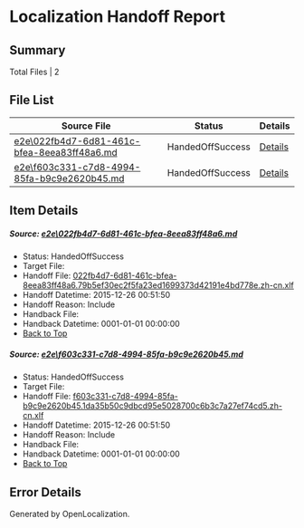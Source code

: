 # <a name='report-top'></a> Localization Handoff Report

## Summary
 Total Files | 2

## File List
 Source File | Status | Details 
 ----------- | ------ | ------- 
 [e2e\022fb4d7-6d81-461c-bfea-8eea83ff48a6.md](https://github.com/OpenLocalizationTest/oltest/blob/4d3fdc745df3ce51760d6091a021f001e4615a9d/e2e/022fb4d7-6d81-461c-bfea-8eea83ff48a6.md) | HandedOffSuccess | [Details](#b24882ff5f589f956d77d489ac6ff42708e6aed81)
 [e2e\f603c331-c7d8-4994-85fa-b9c9e2620b45.md](https://github.com/OpenLocalizationTest/oltest/blob/4d3fdc745df3ce51760d6091a021f001e4615a9d/e2e/f603c331-c7d8-4994-85fa-b9c9e2620b45.md) | HandedOffSuccess | [Details](#e61ca216c2724eb20588fd30c9215f2a0e7634122)

## Item Details
##### <a name='b24882ff5f589f956d77d489ac6ff42708e6aed81'></a> Source: [e2e\022fb4d7-6d81-461c-bfea-8eea83ff48a6.md](https://github.com/OpenLocalizationTest/oltest/blob/4d3fdc745df3ce51760d6091a021f001e4615a9d/e2e/022fb4d7-6d81-461c-bfea-8eea83ff48a6.md)
* Status: HandedOffSuccess
* Target File: 
* Handoff File: [022fb4d7-6d81-461c-bfea-8eea83ff48a6.79b5ef30ec2f5fa23ed1699373d42191e4bd778e.zh-cn.xlf](https://github.com/OpenLocalizationTestOrg/olhandoff/blob/f8547d7026c8fee068b1e83d4c1c1db7ba2f8070/ol-handoff/OpenLocalizationTestOrg/oltest.zh-cn/qimu/022fb4d7-6d81-461c-bfea-8eea83ff48a6.79b5ef30ec2f5fa23ed1699373d42191e4bd778e.zh-cn.xlf)
* Handoff Datetime: 2015-12-26 00:51:50
* Handoff Reason: Include
* Handback File: 
* Handback Datetime: 0001-01-01 00:00:00
* [Back to Top](#report-top)

##### <a name='e61ca216c2724eb20588fd30c9215f2a0e7634122'></a> Source: [e2e\f603c331-c7d8-4994-85fa-b9c9e2620b45.md](https://github.com/OpenLocalizationTest/oltest/blob/4d3fdc745df3ce51760d6091a021f001e4615a9d/e2e/f603c331-c7d8-4994-85fa-b9c9e2620b45.md)
* Status: HandedOffSuccess
* Target File: 
* Handoff File: [f603c331-c7d8-4994-85fa-b9c9e2620b45.1da35b50c9dbcd95e5028700c6b3c7a27ef74cd5.zh-cn.xlf](https://github.com/OpenLocalizationTestOrg/olhandoff/blob/f8547d7026c8fee068b1e83d4c1c1db7ba2f8070/ol-handoff/OpenLocalizationTestOrg/oltest.zh-cn/qimu/f603c331-c7d8-4994-85fa-b9c9e2620b45.1da35b50c9dbcd95e5028700c6b3c7a27ef74cd5.zh-cn.xlf)
* Handoff Datetime: 2015-12-26 00:51:50
* Handoff Reason: Include
* Handback File: 
* Handback Datetime: 0001-01-01 00:00:00
* [Back to Top](#report-top)


## Error Details

Generated by OpenLocalization.
